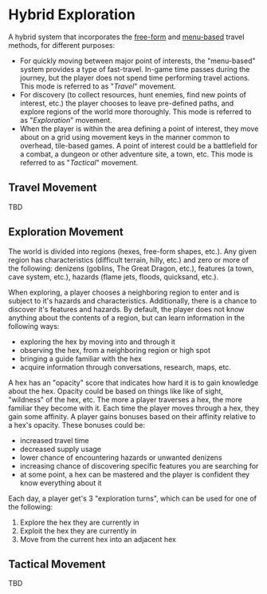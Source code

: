 # Hybrid Exploration

A hybrid system that incorporates the [free-form](./free-form.md) and [menu-based](./menu-based.md) travel methods, for different purposes:

* For quickly moving between major point of interests, the "menu-based" system provides a type of fast-travel. In-game time passes during the journey, but the player does not spend time performing travel actions. This mode is referred to as "*Travel*" movement.
* For discovery (to collect resources, hunt enemies, find new points of interest, etc.) the player chooses to leave pre-defined paths, and explore regions of the world more thoroughly. This mode is referred to as "*Exploration*" movement.
* When the player is within the area defining a point of interest, they move about on a grid using movement keys in the manner common to overhead, tile-based games. A point of interest could be a battlefield for a combat, a dungeon or other adventure site, a town, etc. This mode is referred to as "*Tactical*" movement.

## Travel Movement

TBD

## Exploration Movement

The world is divided into regions (hexes, free-form shapes, etc.). Any given region has characteristics (difficult terrain, hilly, etc.) and zero or more of the following: denizens (goblins, The Great Dragon, etc.), features (a town, cave system, etc.), hazards (flame jets, floods, quicksand, etc.).

When exploring, a player chooses a neighboring region to enter and is subject to it's hazards and characteristics. Additionally, there is a chance to discover it's features and hazards. By default, the player does not know anything about the contents of a region, but can learn information in the following ways:

* exploring the hex by moving into and through it
* observing the hex, from a neighboring region or high spot
* bringing a guide familiar with the hex
* acquire information through conversations, research, maps, etc.

A hex has an "opacity" score that indicates how hard it is to gain knowledge about the hex. Opacity could be based on things like like of sight, "wildness" of the hex, etc. The more a player traverses a hex, the more familiar they become with it.  Each time the player moves through a hex, they gain some affinity. A player gains bonuses based on their affinity relative to a hex's opacity. These bonuses could be:

* increased travel time
* decreased supply usage
* lower chance of encountering hazards or unwanted denizens
* increasing chance of discovering specific features you are searching for
* at some point, a hex can be mastered and the player is confident they know everything about it

Each day, a player get's 3 "exploration turns", which can be used for one of the following:

1. Explore the hex they are currently in
2. Exploit the hex they are currently in
3. Move from the current hex into an adjacent hex

## Tactical Movement

TBD